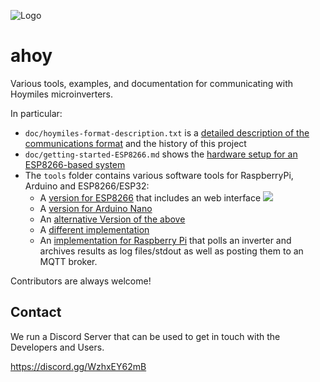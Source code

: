 ![Logo](https://github.com/grindylow/ahoy/blob/main/doc/logo1_small.png?raw=true)

# ahoy
Various tools, examples, and documentation for communicating with Hoymiles microinverters.

In particular:

* `doc/hoymiles-format-description.txt` is a [detailed description of the communications format](doc/hoymiles-format-description.md) and the history of this project
* `doc/getting-started-ESP8266.md` shows the [hardware setup for an ESP8266-based system](doc/getting-started-ESP8266.md)
* The `tools` folder contains various software tools for RaspberryPi, Arduino and ESP8266/ESP32:
  * A [version for ESP8266](tools/esp8266/) that includes an web interface ![](../../actions/workflows/compile_esp8266.yml/badge.svg)
  * A [version for Arduino Nano](tools/nano/NRF24_SendRcv/)
  * An [alternative Version of the above](tools/NRF24_SendRcv/)
  * A [different implementation](tools/HoyDtuSim/)
  * An [implementation for Raspberry Pi](tools/rpi/) that polls an inverter and archives results as log files/stdout as well as posting them to an MQTT broker.

Contributors are always welcome!

## Contact
We run a Discord Server that can be used to get in touch with the Developers and Users.

https://discord.gg/WzhxEY62mB
